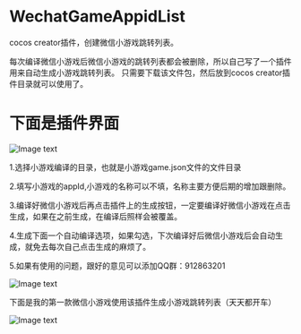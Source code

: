 # WechatGameAppidList

cocos creator插件，创建微信小游戏跳转列表。

每次编译微信小游戏后微信小游戏的跳转列表都会被删除，所以自己写了一个插件用来自动生成小游戏跳转列表。
只需要下载该文件包，然后放到cocos creator插件目录就可以使用了。

# 下面是插件界面

 ![Image text](https://github.com/robotPin/cocosCreatorPlugin-WechatMiniAppidList/blob/master/view.png)
 
 
 1.选择小游戏编译的目录，也就是小游戏game.json文件的文件目录

 2.填写小游戏的appId,小游戏的名称可以不填，名称主要方便后期的增加跟删除。

 3.编译好微信小游戏后再点击插件上的生成按钮，一定要编译好微信小游戏在点击生成，如果在之前生成，在编译后照样会被覆盖。

 4.生成下面一个自动编译选项，如果勾选，下次编译好后微信小游戏后会自动生成，就免去每次自己点击生成的麻烦了。

 5.如果有使用的问题，跟好的意见可以添加QQ群：912863201
 
 
  ![Image text](https://github.com/robotPin/cocosCreatorPlugin-WechatMiniAppidList/blob/master/creator%E5%B0%8F%E6%B8%B8%E6%88%8F%E4%BA%A4%E6%B5%81%E7%BE%A4%E8%81%8A%E4%BA%8C%E7%BB%B4%E7%A0%81.png)
  
 
 下面是我的第一款微信小游戏使用该插件生成小游戏跳转列表（天天都开车）
 
 ![Image text](https://github.com/robotPin/cocosCreatorPlugin-WechatMiniAppidList/blob/master/%E5%A4%A9%E5%A4%A9%E9%83%BD%E5%BC%80%E8%BD%A6.jpg)

 
